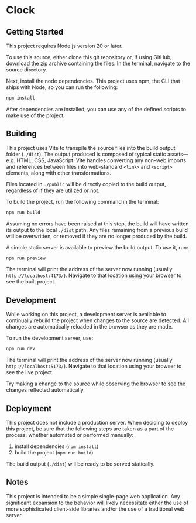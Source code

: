 # Clock

## Getting Started

This project requires Node.js version 20 or later.

To use this source, either clone this git repository or, if using GitHub,
download the zip archive containing the files. In the terminal, navigate to the
source directory.

Next, install the node dependencies. This project uses npm, the CLI that ships
with Node, so you can run the following:

```bash
npm install
```

After dependencies are installed, you can use any of the defined scripts to make
use of the project.

## Building

This project uses Vite to transpile the source files into the build output
folder (`./dist`). The output produced is composed of typical static assets—e.g.
HTML, CSS, JavaScript. Vite handles converting any non-web imports and
references between files into web-standard `<link>` and `<script>` elements,
along with other transformations.

Files located in `./public` will be directly copied to the build output,
regardless of if they are utilized or not.

To build the project, run the following command in the terminal:

```bash
npm run build
```

Assuming no errors have been raised at this step, the build will have written
its output to the local `./dist` path. Any files remaining from a previous build
will be overwritten, or removed if they are no longer produced by the build.

A simple static server is available to preview the build output. To use it, run:

```bash
npm run preview
```

The terminal will print the address of the server now running (usually
`http://localhost:4173/`). Navigate to that location using your browser to see
the built project.

## Development

While working on this project, a development server is available to continually
rebuild the project when changes to the source are detected. All changes are
automatically reloaded in the browser as they are made.

To run the development server, use:

```bash
npm run dev
```

The terminal will print the address of the server now running (usually
`http://localhost:5173/`). Navigate to that location using your browser to see
the live project.

Try making a change to the source while observing the browser to see the changes
reflected automatically.

## Deployment

This project does not include a production server. When deciding to deploy this
project, be sure that the following steps are taken as a part of the process,
whether automated or performed manually:

1. install dependencies (`npm install`)
2. build the project (`npm run build`)

The build output (`./dist`) will be ready to be served statically.

## Notes

This project is intended to be a simple single-page web application. Any
significant expansion to the behavior will likely necessitate either the use of
more sophisticated client-side libraries and/or the use of a traditional web
server.
